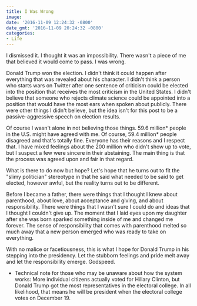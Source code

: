 ```yaml
---
title: I Was Wrong
image: 
date: '2016-11-09 12:24:32 -0800'
date_gmt: '2016-11-09 20:24:32 -0800'
categories:
- Life
---
```

I dismissed it. I thought it was an impossibility. There wasn't a piece of me that believed it would come to pass. I was wrong.

Donald Trump won the election. I didn't think it could happen after everything that was revealed about his character. I didn't think a person who starts wars on Twitter after one sentence of criticism could be elected into the position that receives the most criticism in the United States. I didn't believe that someone who rejects climate science could be appointed into a position that would have the most ears when spoken about publicly. There were other things I didn't believe, but the idea isn't for this post to be a passive-aggressive speech on election results.

Of course I wasn't alone in not believing those things. 59.6 million* people in the U.S. might have agreed with me. Of course, 59.4 million* people disagreed and that's totally fine. Everyone has their reasons and I respect that. I have mixed feelings about the 200 million who didn't show up to vote, but I suspect a few were sincere in their abstaining. The main thing is that the process was agreed upon and fair in that regard.

What is there to do now but hope? Let's hope that he turns out to fit the "slimy politician" stereotype in that he said what needed to be said to get elected, however awful, but the reality turns out to be different.

Before I became a father, there were things that I thought I knew about parenthood, about love, about acceptance and giving, and about responsibility. There were things that I wasn't sure I could do and ideas that I thought I couldn't give up. The moment that I laid eyes upon my daughter after she was born sparked something inside of me and changed me forever. The sense of responsibility that comes with parenthood melted so much away that a new person emerged who was ready to take on everything.

With no malice or facetiousness, this is what I hope for Donald Trump in his stepping into the presidency. Let the stubborn feelings and pride melt away and let the responsibility emerge. Godspeed.

* Technical note for those who may be unaware about how the system works: More individual citizens actually voted for Hillary Clinton, but Donald Trump got the most representatives in the electoral college. In all likelihood, that means he will be president when the electoral college votes on December 19.

